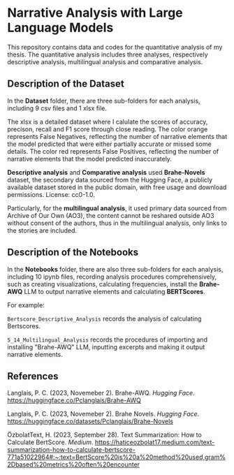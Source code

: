 # Narrative Analysis with Large Language Models
This repository contains data and codes for the quantitative analysis of my thesis. The quantitative analysis includes three analyses, respectively descriptive analysis, multilingual analysis and comparative analysis.

## Description of the Dataset

In the **Dataset** folder, there are three sub-folders for each analysis, including 9 csv files and 1 xlsx file. 

The xlsx is a detailed dataset where I calulate the scores of accuracy, precison, recall and F1 score through close reading. The color orange represents False Negatives, reflecting the number of narrative elements that the model predicted that were either partially accurate or missed some details. The color red represents False Positives, reflecting the number of narrative elements that the model predicted inaccurately.

**Descriptive analysis** and **Comparative analysis** used **Brahe-Novels** dataset, the secondary data sourced from the Hugging Face, a publicly available dataset stored in the public domain, with free usage and download permissions. License: cc0-1.0.

Particularly, for the **multilingual analysis**, it used primary data sourced from Archive of Our Own (AO3), the content cannot be reshared outside AO3 without consent of the authors, thus in the multilingual analysis, only links to the stories are included.

## Description of the Notebooks

In the **Notebooks** folder, there are also three sub-folders for each analysis, including 10 ipynb files, recording analysis procedures comprehensively, such as creating visualizations, calculating frequencies, install the **Brahe-AWQ** LLM to output narrative elements and calculating **BERTScores**.

For example:

`Bertscore_Descriptive_Analysis` records the analysis of calculating Bertscores.

`5_14_Multilingual_Analysis` records the procedures of importing and installing "Brahe-AWQ" LLM, inputting excerpts and making it output narrative elements.

## References
Langlais, P. C. (2023, Novemeber 2). Brahe-AWQ. *Hugging Face*. https://huggingface.co/Pclanglais/Brahe-AWQ

Langlais, P. C. (2023, Novemeber 2). Brahe Novels. *Hugging Face*. https://huggingface.co/datasets/Pclanglais/Brahe-Novels

ÖzbolatText, H. (2023, September 28). Text Summarization: How to Calculate BertScore. *Medium*. https://haticeozbolat17.medium.com/text-summarization-how-to-calculate-bertscore-771a51022964#:~:text=BertScore%20is%20a%20method%20used,gram%2Dbased%20metrics%20often%20encounter
